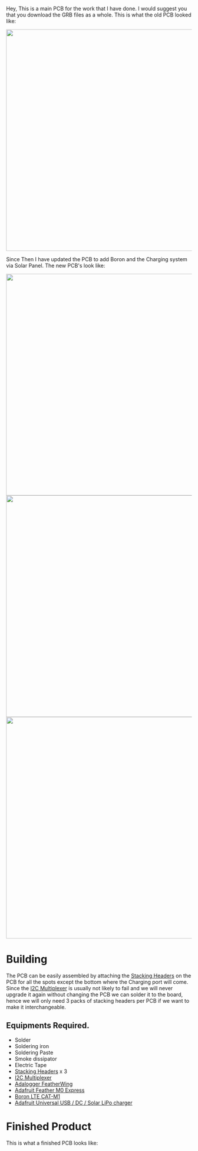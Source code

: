 Hey, This is a main PCB for the work that I have done.
I would suggest you that you download the GRB files as a whole. This is what the old PCB looked like:
<!-- ![image](https://user-images.githubusercontent.com/45959802/211195725-e7094c48-b94b-49dc-b3df-4082b863f839.png) -->

<img src="https://user-images.githubusercontent.com/45959802/211195725-e7094c48-b94b-49dc-b3df-4082b863f839.png" width="600">

Since Then I have updated the PCB to add Boron and the Charging system via Solar Panel. The new PCB's look like:

<img src="https://github.com/amsheth/Work/assets/45959802/e866a806-7da7-4504-8698-e2e7e4470534" width="600">
<img src="https://github.com/amsheth/Work/assets/45959802/e1919a9d-257e-41fc-8a9c-9874fcff0c1a" width="600">
<img src="https://github.com/amsheth/Work/assets/45959802/984c091a-96d2-4b21-a784-d92d8b74c328" width="600">


# Building
The PCB can be easily assembled by attaching the [Stacking Headers](https://www.adafruit.com/product/2830) on the PCB for all the spots except the bottom where the Charging port will come. Since the [I2C Multiplexer](https://www.adafruit.com/product/2717) is usually not likely to fail and we will never upgrade it again without changing the PCB we can solder it to the board, hence we will only need 3 packs of stacking headers per PCB if we want to make it interchangeable.

## Equipments Required.
- Solder
- Soldering iron
- Soldering Paste
- Smoke dissipator
- Electric Tape
- [Stacking Headers](https://www.adafruit.com/product/2830) x 3
- [I2C Multiplexer](https://www.adafruit.com/product/2717)
- [Adalogger FeatherWing](https://www.adafruit.com/product/2922)
- [Adafruit Feather M0 Express](https://www.adafruit.com/product/3403)
- [Boron LTE CAT-M1](https://store.particle.io/products/boron-lte-cat-m1-noram-with-ethersim-4th-gen)
- [Adafruit Universal USB / DC / Solar LiPo charger](https://www.adafruit.com/product/4755)

# Finished Product

This is what a finished PCB looks like:
